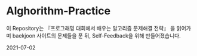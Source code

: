 # Alghorithm-Practice
이 Repository는 『프로그래밍 대회에서 배우는 알고리즘 문제해결 전략』 을 읽어가며 baekjoon 사이트의 문제들을 푼 뒤, Self-Feedback을 위해 만들어졌습니다.

2021-07-02

